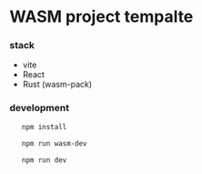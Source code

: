 # WASM project tempalte

### stack

- vite
- React
- Rust (wasm-pack)

### development

```bash
   npm install
```

```bash
   npm run wasm-dev
```

```bash
   npm run dev
```